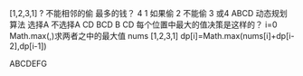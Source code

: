 [1,2,3,1]
? 不能相邻的偷
最多的钱？
4
1 如果偷
2 不能偷
3 或4
    ABCD  动态规划算法 
选择A   不选择A
CD       BCD
         B  CD
每个位置中最大的值决策是这样的？
i=0 Math.max(,)求两者之中的最大值
nums [1,2,3,1]
dp[i]=Math.max(nums[i]+dp[i-2],dp[i-1])

ABCDEFG